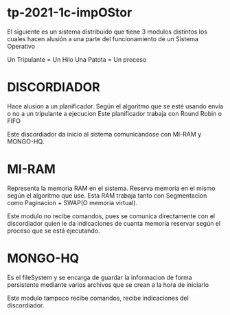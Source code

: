 # tp-2021-1c-impOStor

El siguiente es un sistema distribuido que tiene 3 modulos distintos los cuales hacen alusión a una parte del funcionamiento de un Sistema Operativo

Un Tripulante = Un Hilo
Una Patota = Un proceso

# DISCORDIADOR
Hace alusion a un planificador. Según el algoritmo que se esté usando envía o no a un tripulante a ejecucion
Este planificador trabaja con Round Robin o FIFO

Este discordiador da inicio al sistema comunicandose con MI-RAM y MONGO-HQ.


# MI-RAM
Representa la memoria RAM en el sistema. Reserva memoria en el mismo según el algoritmo que use.
Esta RAM trabaja tanto con Segmentacion como Paginacion + SWAP(O memoria virtual).

Este modulo no recibe comandos, pues se comunica directamente con el discordiador quien le da indicaciones de cuanta memoria reservar
según el proceso que se está ejecutando.

# MONGO-HQ
Es el fileSystem y se encarga de guardar la informacion de forma persistente mediante varios archivos que se crean a la hora de iniciarlo

Este modulo tampoco recibe comandos, recibe indicaciones del discordiador.
